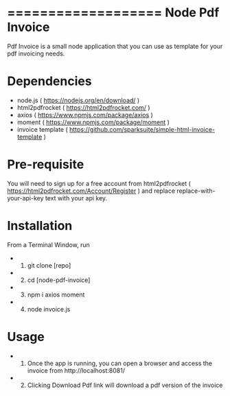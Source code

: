 ===================
 Node Pdf Invoice
===================

Pdf Invoice is a small node application that you can use as template for your pdf invoicing needs.


Dependencies
===============

- node.js ( https://nodejs.org/en/download/ )
- html2pdfrocket ( https://html2pdfrocket.com/ )
- axios ( https://www.npmjs.com/package/axios )
- moment ( https://www.npmjs.com/package/moment )
- invoice template ( https://github.com/sparksuite/simple-html-invoice-template )

Pre-requisite
===============
You will need to sign up for a free account from html2pdfrocket ( https://html2pdfrocket.com/Account/Register ) and replace
replace-with-your-api-key text with your api key.


Installation
===============

From a Terminal Window, run
- 1. git clone [repo]
- 2. cd [node-pdf-invoice]
- 3. npm i axios moment
- 4. node invoice.js

Usage
===============

- 1. Once the app is running, you can open a browser and access the invoice from http://localhost:8081/
- 2. Clicking Download Pdf link will download a pdf version of the invoice